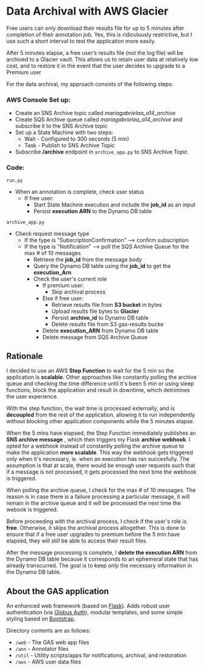 # Data Archival with AWS Glacier

Free users can only download their results file for up to 5 minutes after completion of their annotation job. Yes, this is ridiculously restrictive, but I use such a  short interval to test the application more easily.

After 5 minutes elapse, a free user’s results file (not the log file) will be archived to a Glacier vault. This allows us to retain user data at relatively low cost, and to restore it in the event that the user decides to upgrade to a Premium user

For the data archival, my approach consists of the following steps:

### AWS Console Set up:
- Create an SNS Archive topic called _mariagabrielaa_a14_archive_
- Create SQS Archive queue called _mariagabrielaa_a14_archive_ and  subscribe it to the SNS Archive topic
- Set up a State Machine with two steps:
    - Wait - Configured to 300 seconds (5 min)
    - Task - Publish to SNS Archive Topic
-  Subscribe **/archive** endpoint in `archive_app.py` to SNS Archive Topic

### Code:

`run.py`
- When an annotation is complete, check user status
    - If free user:
        - Start State Machine execution and include the **job_id** as an input
        - Persist **execution ARN** to the Dynamo DB table

`archive_app.py`
- Check request message type
    - If the type is "SubscriptionConfirmation" --> confirm subscription
    - If the type is "Notification" --> poll the SQS Archive Queue for the max # of 10 messages
        - Retrieve the **job_id** from the message body
        - Query the Dynamo DB table using the **job_id** to get the **execution_Arn**
        - Check the user's current role
            - If premium user:
                - Skip archival process
            - Else if free user:
                - Retrieve results file from **S3 bucket** in bytes
                - Upload results file bytes to **Glacier** 
                - Persist **archive_id** to Dynamo DB table
                - Delete results file from S3 gas-results bucke
            - Delete **execution_ARN** from Dynamo DB table
            - Delete message from SQS Archive Queue


## Rationale

I decided to use an AWS **Step Function** to wait for the 5 min so the application is **scalable**. Other approaches like constantly polling the archive queue and checking the time difference until it's been 5 min or using sleep functions, block the application and result in downtime, which detrimines the user experience.

With the step function, the wait time is processed externally, and is **decoupled** from the rest of the application, allowing it to run independently without blocking other application components while the 5 minutes elapse. 

When the 5 mins have elapsed, the Step Function immediately publishes an **SNS archive message** , which then triggers my Flask **archive webhook**. I opted for a webhook instead of constantly polling the archive queue to make the application **more scalable**. This way the webhook gets triggered only when it's necessary, ie. when an execution has ran succesfully. The assumption is that at scale, there would be enough user requests such that if a message is not processed, it gets processed the next time the webhook is triggered.

When polling the archive queue, I check for the max # of 10 messages. The reason is in case there is a failure processing a particular message, it will remain in the archive queue and it will be processed the next time the webook is triggered.

Before proceeding with the archival process, I check if the user's role is **free**. Otherwise, it skips the archival process altogether. This is done to ensure that if a free user upgrades to premium before the 5 min have elapsed, they will still be able to access their result files.

After the message processing is complete, I **delete the execution ARN** from the Dynamo DB table because it corresponds to an ephemeral state that has already transcurred. The goal is to keep _only_ the necessary information in the Dynamo DB table.



## About the GAS application
An enhanced web framework (based on [Flask](https://flask.palletsprojects.com/)). Adds robust user authentication (via [Globus Auth](https://docs.globus.org/api/auth)), modular templates, and some simple styling based on [Bootstrap](https://getbootstrap.com/docs/3.3/).

Directory contents are as follows:
* `/web` - The GAS web app files
* `/ann` - Annotator files
* `/util` - Utility scripts/apps for notifications, archival, and restoration
* `/aws` - AWS user data files